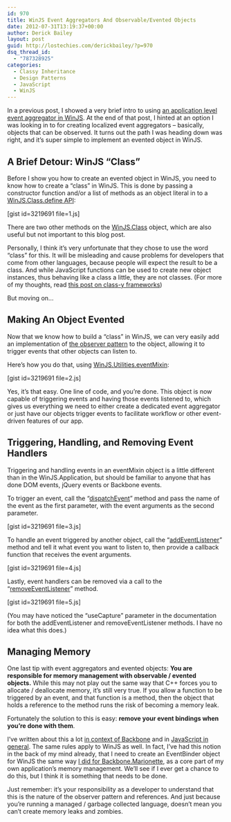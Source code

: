 ```yaml
---
id: 970
title: WinJS Event Aggregators And Observable/Evented Objects
date: 2012-07-31T13:19:37+00:00
author: Derick Bailey
layout: post
guid: http://lostechies.com/derickbailey/?p=970
dsq_thread_id:
  - "787328925"
categories:
  - Classy Inheritance
  - Design Patterns
  - JavaScript
  - WinJS
---
```

In a previous post, I showed a very brief intro to using [an application level event aggregator in WinJS](http://lostechies.com/derickbailey/2012/07/26/a-quick-note-on-pub-sub-event-aggregators-in-winjswinrt/). At the end of that post, I hinted at an option I was looking in to for creating localized event aggregators &#8211; basically, objects that can be observed. It turns out the path I was heading down was right, and it&#8217;s super simple to implement an evented object in WinJS.

## A Brief Detour: WinJS &#8220;Class&#8221;

Before I show you how to create an evented object in WinJS, you need to know how to create a &#8220;class&#8221; in WinJS. This is done by passing a constructor function and/or a list of methods as an object literal in to a [WinJS.Class.define API](http://msdn.microsoft.com/en-us/library/windows/apps/br229813.aspx):

[gist id=3219691 file=1.js]

There are two other methods on the [WinJS.Class](http://msdn.microsoft.com/en-us/library/windows/apps/br229776.aspx) object, which are also useful but not important to this blog post.

Personally, I think it&#8217;s very unfortunate that they chose to use the word &#8220;class&#8221; for this. It will be misleading and cause problems for developers that come from other languages, because people will expect the result to be a class. And while JavaScript functions can be used to create new object instances, thus behaving like a class a little, they are not classes. (For more of my thoughts, read [this post on class-y frameworks](http://lostechies.com/derickbailey/2012/04/12/classyobjects-a-javascript-classy-inheritance-example/))

But moving on…

## Making An Object Evented

Now that we know how to build a &#8220;class&#8221; in WinJS, we can very easily add an implementation of [the observer pattern](http://en.wikipedia.org/wiki/Observer_pattern) to the object, allowing it to trigger events that other objects can listen to.

Here&#8217;s how you do that, using [WinJS.Utilities.eventMixin](http://msdn.microsoft.com/en-us/library/windows/apps/br211693.aspx):

[gist id=3219691 file=2.js]

Yes, it&#8217;s that easy. One line of code, and you&#8217;re done. This object is now capable of triggering events and having those events listened to, which gives us everything we need to either create a dedicated event aggregator or just have our objects trigger events to facilitate workflow or other event-driven features of our app.

## Triggering, Handling, and Removing Event Handlers

Triggering and handling events in an eventMixin object is a little different than in the WinJS.Application, but should be familiar to anyone that has done DOM events, jQuery events or Backbone events.

To trigger an event, call the &#8220;[dispatchEvent](http://msdn.microsoft.com/en-us/library/windows/apps/br211692.aspx)&#8221; method and pass the name of the event as the first parameter, with the event arguments as the second parameter.

[gist id=3219691 file=3.js]

To handle an event triggered by another object, call the &#8220;[addEventListener](http://msdn.microsoft.com/en-us/library/windows/apps/br211690.aspx)&#8221; method and tell it what event you want to listen to, then provide a callback function that receives the event arguments.

[gist id=3219691 file=4.js]

Lastly, event handlers can be removed via a call to the &#8220;[removeEventListener](http://msdn.microsoft.com/en-us/library/windows/apps/br211695.aspx)&#8221; method.

[gist id=3219691 file=5.js]

(You may have noticed the &#8220;useCapture&#8221; parameter in the documentation for both the addEventListener and removeEventListener methods. I have no idea what this does.)

## Managing Memory

One last tip with event aggregators and evented objects: **You are responsible for memory management with observable / evented objects.** While this may not play out the same way that C++ forces you to allocate / deallocate memory, it&#8217;s still very true. If you allow a function to be triggered by an event, and that function is a method, then the object that holds a reference to the method runs the risk of becoming a memory leak. 

Fortunately the solution to this is easy: **remove your event bindings when you&#8217;re done with them**.

I&#8217;ve written about this a lot [in context of Backbone](http://lostechies.com/derickbailey/2011/09/15/zombies-run-managing-page-transitions-in-backbone-apps/) and in [JavaScript in general](http://lostechies.com/derickbailey/2012/03/19/backbone-js-and-javascript-garbage-collection/). The same rules apply to WinJS as well. In fact, I&#8217;ve had this notion in the back of my mind already, that I need to create an EventBinder object for WinJS the same way [I did for Backbone.Marionette](https://github.com/derickbailey/backbone.marionette/blob/master/docs/marionette.eventbinder.md), as a core part of my own application&#8217;s memory management. We&#8217;ll see if I ever get a chance to do this, but I think it is something that needs to be done.

Just remember: it&#8217;s your responsibility as a developer to understand that this is the nature of the observer pattern and references. And just because you&#8217;re running a managed / garbage collected language, doesn&#8217;t mean you can&#8217;t create memory leaks and zombies.